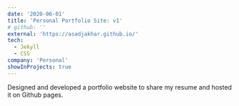 ```yaml
---
date: '2020-06-01'
title: 'Personal Portfolio Site: v1'
# github: ''
external: 'https://asadjakhar.github.io/'
tech:
  - Jekyll
  - CSS
company: 'Personal'
showInProjects: true
---
```


Designed and developed a portfolio website to share my resume and hosted it on Github pages.
